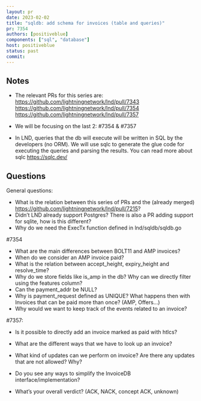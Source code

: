 ```yaml
---
layout: pr
date: 2023-02-02    
title: "sqldb: add schema for invoices (table and queries)"
pr: 7354
authors: [positiveblue]
components: ["sql", "database"]
host: positiveblue
status: past
commit:
---
```


## Notes

- The relevant PRs for this series are:
    https://github.com/lightningnetwork/lnd/pull/7343
    https://github.com/lightningnetwork/lnd/pull/7354
    https://github.com/lightningnetwork/lnd/pull/7357


- We will be focusing on the last 2: #7354 & #7357

- In LND, queries that the db will execute will be written in SQL by the developers (no ORM). We will use sqlc to generate the glue code for executing the queries and parsing the results. You can read more about sqlc https://sqlc.dev/ 

## Questions

General questions:

- What is the relation between this series of PRs and the (already merged) https://github.com/lightningnetwork/lnd/pull/7215?
- Didn’t LND already support Postgres? There is also a PR adding support for sqlite, how is this different?
- Why do we need the ExecTx function defined in lnd/sqldb/sqldb.go

#7354
- What are the main differences between BOLT11 and AMP invoices?
- When do we consider an AMP invoice paid?
- What is the relation between accept_height, expiry_height and resolve_time?
- Why do we store fields like is_amp in the db? Why can we directly filter using the features column?
- Can the payment_addr be NULL?
- Why is payment_request defined as UNIQUE? What happens then with Invoices that can be paid more than once? (AMP, Offers…)
- Why would we want to keep track of the events related to an invoice?

#7357:
- Is it possible to directly add an invoice marked as paid with htlcs?
- What are the different ways that we have to look up an invoice?
- What kind of updates can we perform on invoice? Are there any updates that are not allowed? Why?

- Do you see any ways to simplify the InvoiceDB interface/implementation?

- What’s your overall verdict? (ACK, NACK, concept ACK, unknown)